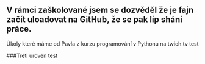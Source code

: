 V rámci zaškolované jsem se dozvěděl že je fajn začít uloadovat na GitHub, že se pak líp shání práce.
-
Úkoly které máme od Pavla z kurzu programování v Pythonu na twich.tv
test

###Treti uroven
test